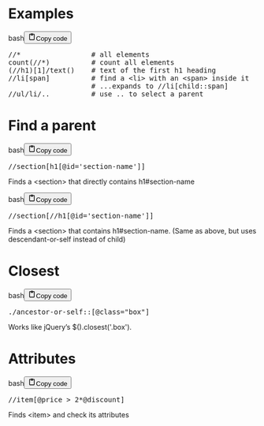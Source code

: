 <h1>Examples</h1>
<div class="code_element"><div class="lang_line"><text>bash</text><button class="copy_code_button" onclick="CopyCode(this)"><svg style="width: 1.2em;height: 1.2em;" aria-hidden="true" xmlns="http://www.w3.org/2000/svg" fill="none" viewBox="0 0 24 24"><path stroke="currentColor" stroke-linecap="round" stroke-linejoin="round" stroke-width="2" d="M15 4h3a1 1 0 0 1 1 1v15a1 1 0 0 1-1 1H6a1 1 0 0 1-1-1V5a1 1 0 0 1 1-1h3m0 3h6m-5-4v4h4V3h-4Z"/></svg><text>Copy code</text></button></div><div class="code"><div class="highlight"><pre><span></span>//*<span class="w">                 </span><span class="c1"># all elements</span>
count<span class="o">(</span>//*<span class="o">)</span><span class="w">          </span><span class="c1"># count all elements</span>
<span class="o">(</span>//h1<span class="o">)[</span><span class="m">1</span><span class="o">]</span>/text<span class="o">()</span><span class="w">    </span><span class="c1"># text of the first h1 heading</span>
//li<span class="o">[</span>span<span class="o">]</span><span class="w">          </span><span class="c1"># find a &lt;li&gt; with an &lt;span&gt; inside it</span>
<span class="w">                    </span><span class="c1"># ...expands to //li[child::span]</span>
//ul/li/..<span class="w">          </span><span class="c1"># use .. to select a parent</span>
</pre></div></div></div>

<h1>Find a parent</h1>
<div class="code_element"><div class="lang_line"><text>bash</text><button class="copy_code_button" onclick="CopyCode(this)"><svg style="width: 1.2em;height: 1.2em;" aria-hidden="true" xmlns="http://www.w3.org/2000/svg" fill="none" viewBox="0 0 24 24"><path stroke="currentColor" stroke-linecap="round" stroke-linejoin="round" stroke-width="2" d="M15 4h3a1 1 0 0 1 1 1v15a1 1 0 0 1-1 1H6a1 1 0 0 1-1-1V5a1 1 0 0 1 1-1h3m0 3h6m-5-4v4h4V3h-4Z"/></svg><text>Copy code</text></button></div><div class="code"><div class="highlight"><pre><span></span>//section<span class="o">[</span>h1<span class="o">[</span>@id<span class="o">=</span><span class="s1">&#39;section-name&#39;</span><span class="o">]]</span>
</pre></div></div></div>

<p>Finds a &lt;section&gt; that directly contains h1#section-name</p>
<div class="code_element"><div class="lang_line"><text>bash</text><button class="copy_code_button" onclick="CopyCode(this)"><svg style="width: 1.2em;height: 1.2em;" aria-hidden="true" xmlns="http://www.w3.org/2000/svg" fill="none" viewBox="0 0 24 24"><path stroke="currentColor" stroke-linecap="round" stroke-linejoin="round" stroke-width="2" d="M15 4h3a1 1 0 0 1 1 1v15a1 1 0 0 1-1 1H6a1 1 0 0 1-1-1V5a1 1 0 0 1 1-1h3m0 3h6m-5-4v4h4V3h-4Z"/></svg><text>Copy code</text></button></div><div class="code"><div class="highlight"><pre><span></span>//section<span class="o">[</span>//h1<span class="o">[</span>@id<span class="o">=</span><span class="s1">&#39;section-name&#39;</span><span class="o">]]</span>
</pre></div></div></div>

<p>Finds a &lt;section&gt; that contains h1#section-name.
(Same as above, but uses descendant-or-self instead of child)</p>
<h1>Closest</h1>
<div class="code_element"><div class="lang_line"><text>bash</text><button class="copy_code_button" onclick="CopyCode(this)"><svg style="width: 1.2em;height: 1.2em;" aria-hidden="true" xmlns="http://www.w3.org/2000/svg" fill="none" viewBox="0 0 24 24"><path stroke="currentColor" stroke-linecap="round" stroke-linejoin="round" stroke-width="2" d="M15 4h3a1 1 0 0 1 1 1v15a1 1 0 0 1-1 1H6a1 1 0 0 1-1-1V5a1 1 0 0 1 1-1h3m0 3h6m-5-4v4h4V3h-4Z"/></svg><text>Copy code</text></button></div><div class="code"><div class="highlight"><pre><span></span>./ancestor-or-self::<span class="o">[</span>@class<span class="o">=</span><span class="s2">&quot;box&quot;</span><span class="o">]</span>
</pre></div></div></div>

<p>Works like jQuery’s $().closest('.box').</p>
<h1>Attributes</h1>
<div class="code_element"><div class="lang_line"><text>bash</text><button class="copy_code_button" onclick="CopyCode(this)"><svg style="width: 1.2em;height: 1.2em;" aria-hidden="true" xmlns="http://www.w3.org/2000/svg" fill="none" viewBox="0 0 24 24"><path stroke="currentColor" stroke-linecap="round" stroke-linejoin="round" stroke-width="2" d="M15 4h3a1 1 0 0 1 1 1v15a1 1 0 0 1-1 1H6a1 1 0 0 1-1-1V5a1 1 0 0 1 1-1h3m0 3h6m-5-4v4h4V3h-4Z"/></svg><text>Copy code</text></button></div><div class="code"><div class="highlight"><pre><span></span>//item<span class="o">[</span>@price<span class="w"> </span>&gt;<span class="w"> </span><span class="m">2</span>*@discount<span class="o">]</span>
</pre></div></div></div>

<p>Finds &lt;item&gt; and check its attributes</p>